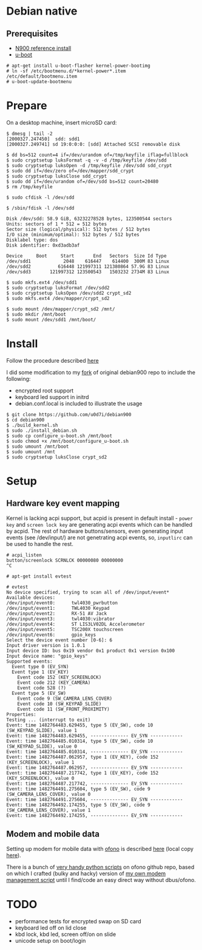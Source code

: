 # Debian native

## Prerequisites
* [N900 reference install](../reference-install)
* [u-boot](http://talk.maemo.org/showthread.php?t=81613)

```
# apt-get install u-boot-flasher kernel-power-bootimg
# ln -sf /etc/bootmenu.d/*kernel-power*.item /etc/default/bootmenu.item
# u-boot-update-bootmenu
```

# Prepare

On a desktop machine, insert microSD card:

```
$ dmesg | tail -2
[2000327.247450]  sdd: sdd1
[2000327.249741] sd 19:0:0:0: [sdd] Attached SCSI removable disk
```

```
$ dd bs=512 count=4 if=/dev/urandom of=/tmp/keyfile iflag=fullblock
$ sudo cryptsetup luksFormat -q -v -d /tmp/keyfile /dev/sdd
$ sudo cryptsetup luksOpen -d /tmp/keyfile /dev/sdd sdd_crypt
$ sudo dd if=/dev/zero of=/dev/mapper/sdd_crypt
$ sudo cryptsetup luksClose sdd_crypt
$ sudo dd if=/dev/urandom of=/dev/sdd bs=512 count=20480
$ rm /tmp/keyfile

$ sudo cfdisk -l /dev/sdd

$ /sbin/fdisk -l /dev/sdd

Disk /dev/sdd: 58.9 GiB, 63232278528 bytes, 123500544 sectors
Units: sectors of 1 * 512 = 512 bytes
Sector size (logical/physical): 512 bytes / 512 bytes
I/O size (minimum/optimal): 512 bytes / 512 bytes
Disklabel type: dos
Disk identifier: 0xd3adb3af

Device     Boot     Start       End   Sectors  Size Id Type
/dev/sdd1            2048    616447    614400  300M 83 Linux
/dev/sdd2          616448 121997311 121380864 57.9G 83 Linux
/dev/sdd3       121997312 123500543   1503232 2734M 83 Linux
```

```
$ sudo mkfs.ext4 /dev/sdd1
$ sudo cryptsetup luksFormat /dev/sdd2
$ sudo cryptsetup luksOpen /dev/sdd2 crypt_sd2
$ sudo mkfs.ext4 /dev/mapper/crypt_sd2
```

```
$ sudo mount /dev/mapper/crypt_sd2 /mnt/
$ sudo mkdir /mnt/boot
$ sudo mount /dev/sdd1 /mnt/boot/
```

# Install
Follow the procedure described [here](https://github.com/dderby/debian900)

I did some modification to my [fork](https://github.com/u0d7i/debian900) of original debian900 repo
to include the following:
- encrypted root support
- keyboard led support in initrd
- debian.conf.local is included to illustrate the usage

```
$ git clone https://github.com/u0d7i/debian900
$ cd debian900
$ ./build_kernel.sh
$ sudo ./install_debian.sh
$ sudo cp configure_u-boot.sh /mnt/boot
$ sudo chmod +x /mnt/boot/configure_u-boot.sh
$ sudo umount /mnt/boot
$ sudo umount /mnt
$ sudo cryptsetup luksClose crypt_sd2
```

# Setup

## Hardware key event mapping

Kernel is lacking acpi support, but acpid is present in default install - `power key` and `screen lock key` are generating acpi events
which can be handled by acpid. The rest of hardware buttons/sensors, even generating input events (see /dev/input/) are not genetrating
acpi events, so, `inputlirc` can be used to handle the rest.

```
# acpi_listen 
button/screenlock SCRNLCK 00000080 00000000
^C
```

```
# apt-get install evtest

# evtest 
No device specified, trying to scan all of /dev/input/event*
Available devices:
/dev/input/event0:      twl4030_pwrbutton
/dev/input/event1:      TWL4030 Keypad
/dev/input/event2:      RX-51 AV Jack
/dev/input/event3:      twl4030:vibrator
/dev/input/event4:      ST LIS3LV02DL Accelerometer
/dev/input/event5:      TSC200X touchscreen
/dev/input/event6:      gpio_keys
Select the device event number [0-6]: 6
Input driver version is 1.0.1
Input device ID: bus 0x19 vendor 0x1 product 0x1 version 0x100
Input device name: "gpio_keys"
Supported events:
  Event type 0 (EV_SYN)
  Event type 1 (EV_KEY)
    Event code 152 (KEY_SCREENLOCK)
    Event code 212 (KEY_CAMERA)
    Event code 528 (?)
  Event type 5 (EV_SW)
    Event code 9 (SW_CAMERA_LENS_COVER)
    Event code 10 (SW_KEYPAD_SLIDE)
    Event code 11 (SW_FRONT_PROXIMITY)
Properties:
Testing ... (interrupt to exit)
Event: time 1482764483.629455, type 5 (EV_SW), code 10 (SW_KEYPAD_SLIDE), value 1
Event: time 1482764483.629455, -------------- EV_SYN ------------
Event: time 1482764485.010314, type 5 (EV_SW), code 10 (SW_KEYPAD_SLIDE), value 0
Event: time 1482764485.010314, -------------- EV_SYN ------------
Event: time 1482764487.062957, type 1 (EV_KEY), code 152 (KEY_SCREENLOCK), value 1
Event: time 1482764487.062957, -------------- EV_SYN ------------
Event: time 1482764487.217742, type 1 (EV_KEY), code 152 (KEY_SCREENLOCK), value 0
Event: time 1482764487.217742, -------------- EV_SYN ------------
Event: time 1482764491.275604, type 5 (EV_SW), code 9 (SW_CAMERA_LENS_COVER), value 0
Event: time 1482764491.275604, -------------- EV_SYN ------------
Event: time 1482764492.174255, type 5 (EV_SW), code 9 (SW_CAMERA_LENS_COVER), value 1
Event: time 1482764492.174255, -------------- EV_SYN ------------
```
## Modem and mobile data

Setting up modem for mobile data with [ofono](https://en.wikipedia.org/wiki/OFono) is described
[here](http://musicnaut.iki.fi/txt/nokia_modem.txt) (local copy [here](nokia_modem.txt)).

There is a bunch of [very handy python scripts](https://github.com/rilmodem/ofono/tree/master/test)
on ofono github repo, based on which I crafted (bulky and hacky) version of
[my own modem management script](ofo)
until I find/code an easy direct way without dbus/ofono.

# TODO

- performance tests for encrypted swap on SD card
- keyboard led off on lid close
- kbd lock, kbd led, screen off/on on slide
- unicode setup on boot/login

